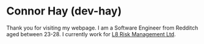 # Connor Hay (dev-hay)

Thank you for visiting my webpage. I am a Software Engineer from Redditch aged between 23-28. I currently work for [L8 Risk Management Ltd](https://l8risk.co.uk).
